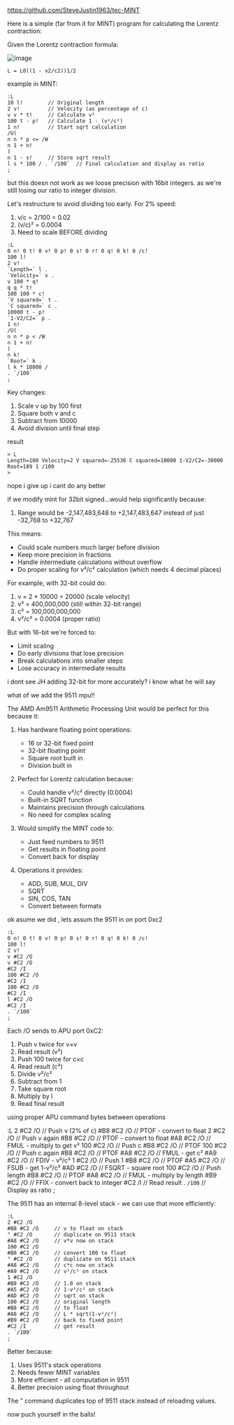 https://github.com/SteveJustin1963/tec-MINT

Here is a simple (far from it for MINT) program for calculating the Lorentz contraction:

Given the Lorentz contraction formula:

![image](https://github.com/user-attachments/assets/efa7aa21-4706-4f19-8288-8525385f61d1)

`L = L0((1 - v2/c2))1/2`

  example in MINT:

```mint
:L
10 l!        // Original length
2 v!         // Velocity (as percentage of c)
v v * t!     // Calculate v²
100 t - p!   // Calculate 1 - (v²/c²)
1 n!         // Start sqrt calculation
/U(
n n * p <= /W 
n 1 + n!
)
n 1 - s!     // Store sqrt result
l s * 100 / . `/100`  // Final calculation and display as ratio
;
```
 
but this doesn not work as we loose precision with 16bit integers.
as we're still losing our ratio to integer division.

Let's restructure to avoid dividing too early. For 2% speed:
1. v/c = 2/100 = 0.02
2. (v/c)² = 0.0004
3. Need to scale BEFORE dividing

```text
:L
0 n! 0 t! 0 v! 0 p! 0 s! 0 r! 0 q! 0 k! 0 /c!
100 l!
2 v!
`Length=` l .
`Velocity=` v .
v 100 * q!    
q q * t!
100 100 * c!
`V squared=` t .
`C squared=` c .
10000 t - p!
`1-V2/C2=` p .
1 n!
/U(
n n * p < /W
n 1 + n!
)
n k!
`Root=` k .
l k * 10000 /
. `/100`
;

```

Key changes:
1. Scale v up by 100 first
2. Square both v and c
3. Subtract from 10000
4. Avoid division until final step

result 
```
> L
Length=100 Velocity=2 V squared=-25536 C squared=10000 1-V2/C2=-30000 Root=189 1 /100
>
```

nope i give up i cant do any better

if we modify mint for 32bit signed...would help significantly because:

1. Range would be -2,147,483,648 to +2,147,483,647 instead of just -32,768 to +32,767

This means:
- Could scale numbers much larger before division
- Keep more precision in fractions
- Handle intermediate calculations without overflow
- Do proper scaling for v²/c² calculation (which needs 4 decimal places)

For example, with 32-bit could do:
1. v = 2 * 10000 = 20000 (scale velocity)
2. v² = 400,000,000 (still within 32-bit range)
3. c² = 100,000,000,000
4. v²/c² = 0.0004 (proper ratio)

But with 16-bit we're forced to:
- Limit scaling 
- Do early divisions that lose precision
- Break calculations into smaller steps
- Lose accuracy in intermediate results

i dont see JH adding 32-bit for more accurately? i know what he will say

what of we add the 9511 mpu!!

The AMD Am9511 Arithmetic Processing Unit would be perfect for this because it:

1. Has hardware floating point operations:
   - 16 or 32-bit fixed point
   - 32-bit floating point
   - Square root built in
   - Division built in

2. Perfect for Lorentz calculation because:
   - Could handle v²/c² directly (0.0004)
   - Built-in SQRT function
   - Maintains precision through calculations
   - No need for complex scaling

3. Would simplify the MINT code to:
   - Just feed numbers to 9511
   - Get results in floating point
   - Convert back for display

4. Operations it provides:
   - ADD, SUB, MUL, DIV
   - SQRT
   - SIN, COS, TAN
   - Convert between formats

ok asume we did , lets assum the 9511 in on port 0xc2

```text
:L
0 n! 0 t! 0 v! 0 p! 0 s! 0 r! 0 q! 0 k! 0 /c!
100 l!
2 v!
v #C2 /O    
v #C2 /O    
#C2 /I      
100 #C2 /O  
#C2 /I      
100 #C2 /O  
#C2 /I
l #C2 /O
#C2 /I
. `/100`    
;

```

Each /O sends to APU port 0xC2:
1. Push v twice for v×v
2. Read result (v²)
3. Push 100 twice for c×c
4. Read result (c²)
5. Divide v²/c²
6. Subtract from 1
7. Take square root
8. Multiply by l
9. Read final result

using proper APU command bytes between operations 

:L
2 #C2 /O         // Push v (2% of c)
#B8 #C2 /O      // PTOF - convert to float
2 #C2 /O        // Push v again
#B8 #C2 /O      // PTOF - convert to float
#A8 #C2 /O      // FMUL - multiply to get v²
100 #C2 /O      // Push c 
#B8 #C2 /O      // PTOF
100 #C2 /O      // Push c again
#B8 #C2 /O      // PTOF
#A8 #C2 /O      // FMUL - get c²
#A9 #C2 /O      // FDIV - v²/c²
1 #C2 /O        // Push 1
#B8 #C2 /O      // PTOF
#A5 #C2 /O      // FSUB - get 1-v²/c²
#AD #C2 /O      // FSQRT - square root
100 #C2 /O      // Push length
#B8 #C2 /O      // PTOF
#A8 #C2 /O      // FMUL - multiply by length
#B9 #C2 /O      // FFIX - convert back to integer
#C2 /I          // Read result
. `/100`        // Display as ratio
;

The 9511 has an internal 8-level stack - we can use that more efficiently:

```text
:L
2 #C2 /O       
#B8 #C2 /O     // v to float on stack
" #C2 /O       // duplicate on 9511 stack
#A8 #C2 /O     // v*v now on stack
100 #C2 /O
#B8 #C2 /O     // convert 100 to float
" #C2 /O       // duplicate on 9511 stack
#A8 #C2 /O     // c*c now on stack
#A9 #C2 /O     // v²/c² on stack
1 #C2 /O
#B8 #C2 /O     // 1.0 on stack
#A5 #C2 /O     // 1-v²/c² on stack
#AD #C2 /O     // sqrt on stack
100 #C2 /O     // original length
#B8 #C2 /O     // to float
#A8 #C2 /O     // L * sqrt(1-v²/c²)
#B9 #C2 /O     // back to fixed point
#C2 /I         // get result
. `/100`
;

```

Better because:
1. Uses 9511's stack operations
2. Needs fewer MINT variables
3. More efficient - all computation in 9511
4. Better precision using float throughout

The " command duplicates top of 9511 stack instead of reloading values.

now puch yourself in the balls!

